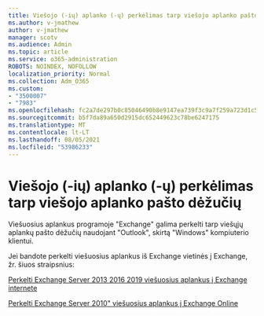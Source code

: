 ```yaml
---
title: Viešojo (-ių) aplanko (-ų) perkėlimas tarp viešojo aplanko pašto dėžučių
ms.author: v-jmathew
author: v-jmathew
manager: scotv
ms.audience: Admin
ms.topic: article
ms.service: o365-administration
ROBOTS: NOINDEX, NOFOLLOW
localization_priority: Normal
ms.collection: Adm_O365
ms.custom:
- "3500007"
- "7983"
ms.openlocfilehash: fc2a7de297b0c85046490b8e9147ea739f3c9a7f259a723d1c5ab95d57006fbb
ms.sourcegitcommit: b5f7da89a650d2915dc652449623c78be6247175
ms.translationtype: MT
ms.contentlocale: lt-LT
ms.lasthandoff: 08/05/2021
ms.locfileid: "53986233"
---
```

# <a name="move-public-folders-between-public-folder-mailboxes"></a>Viešojo (-ių) aplanko (-ų) perkėlimas tarp viešojo aplanko pašto dėžučių

Viešuosius aplankus programoje "Exchange" galima perkelti tarp viešųjų aplankų pašto dėžučių naudojant "Outlook", skirtą "Windows" kompiuterio klientui.

Jei bandote perkelti viešuosius aplankus iš Exchange vietinės į Exchange, žr. šiuos straipsnius:

[Perkelti Exchange Server 2013 2016 2019 viešuosius aplankus į Exchange internete](https://aka.ms/ModernPFToEXO)

[Perkelti Exchange Server 2010" viešuosius aplankus į Exchange Online](https://aka.ms/LegacyPFToEXO)
